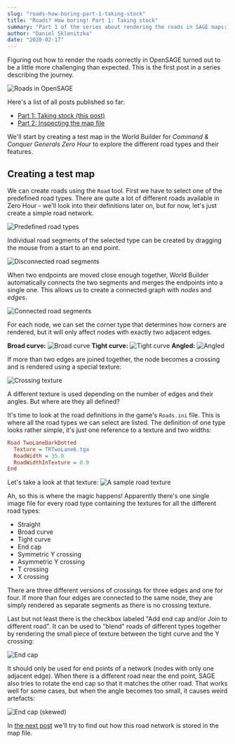 ```yaml
---
slug: "roads-how-boring-part-1-taking-stock"
title: "Roads? How boring! Part 1: Taking stock"
summary: "Part 1 of the series about rendering the roads in SAGE maps: Exploring the different road types"
author: "Daniel Sklenitzka"
date: "2020-02-17"
---
```


Figuring out how to render the roads correctly in OpenSAGE turned out to be a little more challenging than expected. This is the first post in a series describing the journey.

![Roads in OpenSAGE](./open_sage_roads.jpg)

Here's a list of all posts published so far:

* [Part 1: Taking stock (this post)](/blog/roads-how-boring-part-1-taking-stock)
* [Part 2: Inspecting the map file](/blog/roads-how-boring-part-2-inspecting-the-map-file)

We'll start by creating a test map in the World Builder for _Command & Conquer Generals Zero Hour_ to explore the different road types and their features.

## Creating a test map

We can create roads using the `Road` tool. First we have to select one of the predefined road types. There are quite a lot of different roads available in Zero Hour - we'll look into their definitions later on, but for now, let's just create a simple road network.

![Predefined road types](./road_types.png)

Individual road segments of the selected type can be created by dragging the mouse from a start to an end point.

![Disconnected road segments](./disconnected_roads.png)

When two endpoints are moved close enough together, World Builder automatically connects the two segments and merges the endpoints into a single one. This allows us to create a connected graph with _nodes_ and _edges_.

![Connected road segments](./connected_roads.png)

For each node, we can set the corner type that determines how corners are rendered, but it will only affect nodes with exactly two adjacent edges.

**Broad curve:**
![Broad curve](./broad_curve.png)
**Tight curve:**
![Tight curve](./tight_curve.png)
**Angled:**
![Angled](./angled.png)

If more than two edges are joined together, the node becomes a crossing and is rendered using a special texture:

![Crossing texture](./crossing.png)

A different texture is used depending on the number of edges and their angles. But where are they all defined?

It's time to look at the road definitions in the game's `Roads.ini` file. This is where all the road types we can select are listed. The definition of one type looks rather simple, it's just one reference to a texture and two widths:

```ini
Road TwoLaneDarkDotted
  Texture = TRTwoLane6.tga
  RoadWidth = 35.0
  RoadWidthInTexture = 0.9
End
```

Let's take a look at that texture:
![A sample road texture](./texture.png)

Ah, so this is where the magic happens! Apparently there's one single image file for every road type containing the textures for all the different road types:

* Straight
* Broad curve
* Tight curve
* End cap
* Symmetric Y crossing
* Asymmetric Y crossing
* T crossing
* X crossing

There are three different versions of crossings for three edges and one for four. If more than four edges are connected to the same node, they are simply rendered as separate segments as there is no crossing texture.

Last but not least there is the checkbox labeled "Add end cap and/or Join to different road". It can be used to "blend" roads of different types together by rendering the small piece of texture between the tight curve and the Y crossing:

![End cap](./end_cap.png)

It should only be used for end points of a network (nodes with only one adjacent edge). When there is a different road near the end point, SAGE also tries to rotate the end cap so that it matches the other road. That works well for some cases, but when the angle becomes too small, it causes weird artefacts:

![End cap (skewed)](./end_cap_skewed.png)

In [the next post](/blog/roads-how-boring-part-2-inspecting-the-map-file) we'll try to find out how this road network is stored in the map file.